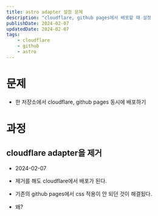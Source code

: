 ```yaml
---
title: astro adapter 설정 문제
description: "cloudflare, github pages에서 배포할 때 설정                          "
publishDate: 2024-02-07
updatedDate: 2024-02-07
tags: 
    - cloudflare
    - github
    - astro
---
```


# 문제
- 한 저장소에서 cloudflare, github pages 동시에 배포하기

# 과정
## cloudflare adapter을 제거
- 2024-02-07

- 제거를 해도 cloudflare에서 배포가 된다.
- 기존의 github pages에서 css 적용이 안 되던 것이 해결됬다.
- 왜?